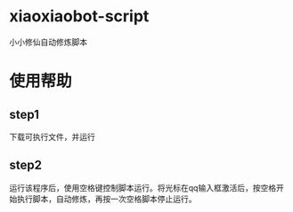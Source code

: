 # xiaoxiaobot-script
小小修仙自动修炼脚本

# 使用帮助

## step1

下载可执行文件，并运行

## step2
运行该程序后，使用空格键控制脚本运行。将光标在qq输入框激活后，按空格开始执行脚本，自动修炼，再按一次空格脚本停止运行。